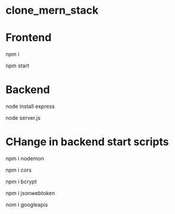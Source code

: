 # clone_mern_stack

# Frontend
npm i

npm start

# Backend
node install express

node server.js

# CHange in backend start scripts
npm i nodemon

npm i cors

npm i bcrypt

npm i jsonwebtoken

nom i googleapis